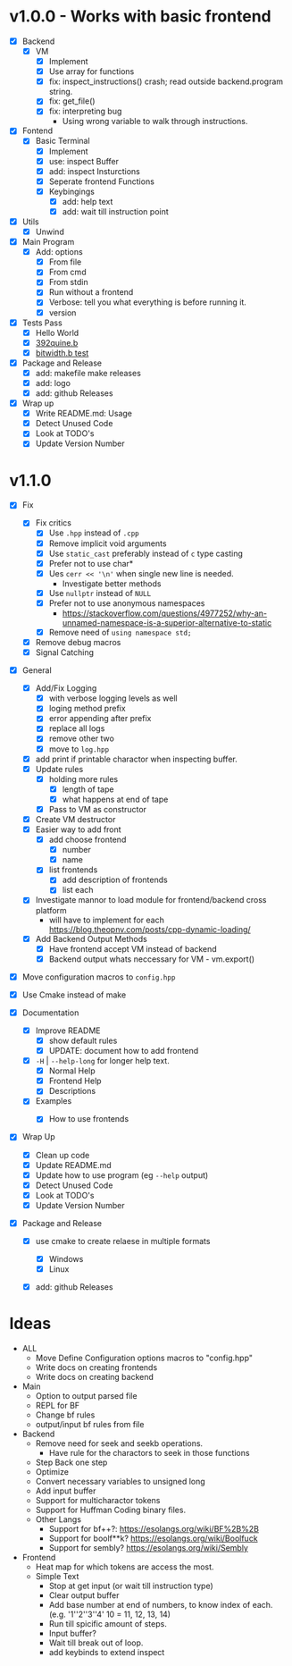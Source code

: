 # v1.0.0 - Works with basic frontend

- [x] Backend
    - [x] VM
        - [x] Implement
        - [x] Use array for functions
        - [x] fix: inspect_instructions() crash; read outside backend.program string.
        - [x] fix: get_file()
        - [x] fix: interpreting bug
            - Using wrong variable to walk through instructions.
- [x] Fontend
    - [x] Basic Terminal
        - [x] Implement
        - [x] use: inspect Buffer
        - [x] add: inspect Insturctions
        - [x] Seperate frontend Functions
        - [x] Keybingings
            - [x] add: help text
            - [x] add: wait till instruction point
- [x] Utils
    - [x] Unwind

- [x] Main Program
    - [x] Add: options
        - [x] From file
        - [x] From cmd
        - [x] From stdin
        - [x] Run without a frontend
        - [x] Verbose: tell you what everything is before running it.
        - [x] version

- [x] Tests Pass
    - [x] Hello World
    - [x] [392quine.b](https://brainfuck.org/392quine.b)
    - [x] [bitwidth.b test](https://github.com/rdebath/Brainfuck/blob/master/bitwidth.b)
- [x] Package and Release
    - [x] add: makefile make releases
    - [x] add: logo
    - [x] add: github Releases
- [x] Wrap up
    - [x] Write README.md: Usage
    - [x] Detect Unused Code
    - [x] Look at TODO's
    - [x] Update Version Number

# v1.1.0

- [x] Fix
    - [x] Fix critics
        - [x] Use `.hpp` instead of `.cpp`
        - [x] Remove implicit void arguments
        - [x] Use `static_cast` preferably instead of `c` type casting
        - [x] Prefer not to use char*
        - [x] Ues `cerr << '\n'` when single new line is needed.
            - Investigate better methods
        - [x] Use `nullptr` instead of `NULL`
        - [x] Prefer not to use anonymous namespaces
            - <https://stackoverflow.com/questions/4977252/why-an-unnamed-namespace-is-a-superior-alternative-to-static>
        - [x] Remove need of `using namespace std;`
    - [x] Remove debug macros
    - [x] Signal Catching

- [x] General
    - [x] Add/Fix Logging
        - [x] with verbose logging levels as well
        - [x] loging method prefix
        - [x] error appending after prefix
        - [x] replace all logs
        - [x] remove other two
        - [x] move to `log.hpp`
    - [x] add print if printable charactor when inspecting buffer.
    - [x] Update rules
        - [x] holding more rules
            - [x] length of tape
            - [x] what happens at end of tape
        - [x] Pass to VM as constructor
    - [x] Create VM destructor
    - [x] Easier way to add front
        - [x] add choose frontend
            - [x] number
            - [x] name
        - [x] list frontends
            - [x] add description of frontends
            - [x] list each
    - [x] Investigate mannor to load module for frontend/backend cross platform
        - will have to implement for each <https://blog.theopnv.com/posts/cpp-dynamic-loading/>
    - [x] Add Backend Output Methods
        - [x] Have frontend accept VM instead of backend
        - [x] Backend output whats neccessary for VM - vm.export()

- [x] Move configuration macros to `config.hpp`

- [x] Use Cmake instead of make

- [x] Documentation
    - [x] Improve README
        - [x] show default rules
        - [x] UPDATE: document how to add frontend
    - [x] `-H` | `--help-long` for longer help text.
        - [x] Normal Help
        - [x] Frontend Help
        - [x] Descriptions
    - [x] Examples
        - [x] How to use frontends


- [x] Wrap Up
    - [x] Clean up code
    - [x] Update README.md
    - [x] Update how to use program (eg `--help` output)
    - [x] Detect Unused Code
    - [x] Look at TODO's
    - [x] Update Version Number

- [x] Package and Release
    - [x] use cmake to create relaese in multiple formats
        - [x] Windows
        - [x] Linux
    - [x] add: github Releases



# Ideas

- ALL
    - Move Define Configuration options macros to "config.hpp"
    - Write docs on creating frontends
    - Write docs on creating backend
- Main
    - Option to output parsed file
    - REPL for BF
    - Change bf rules
    - output/input bf rules from file
- Backend
    - Remove need for seek and seekb operations.
        - Have rule for the charactors to seek in those functions
    - Step Back one step
    - Optimize
    - Convert necessary variables to unsigned long
    - Add input buffer
    - Support for multicharactor tokens
    - Support for Huffman Coding binary files.
    - Other Langs
        - Support for bf++?: https://esolangs.org/wiki/BF%2B%2B
        - Support for boolf\*\*k? https://esolangs.org/wiki/Boolfuck
        - Support for sembly? https://esolangs.org/wiki/Sembly
- Frontend
    - Heat map for which tokens are access the most.
    - Simple Text
        - Stop at get input (or wait till instruction type)
        - Clear output buffer
        - Add base number at end of numbers, to know index of each. (e.g. '1''2''3''4' 10 = 11, 12, 13, 14)
        - Run till spicific amount of steps.
        - Input buffer?
        - Wait till break out of loop.
        - add keybinds to extend inspect
